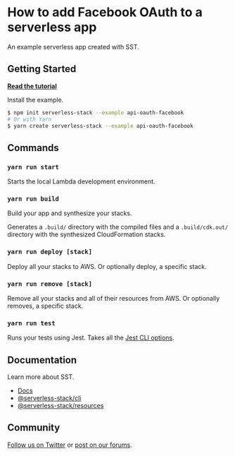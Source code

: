 # How to add Facebook OAuth to a serverless app

An example serverless app created with SST.

## Getting Started

[**Read the tutorial**](https://sst.dev/examples/how-to-add-facebook-login-to-your-cognito-user-pool.html)

Install the example.

```bash
$ npm init serverless-stack --example api-oauth-facebook
# Or with Yarn
$ yarn create serverless-stack --example api-oauth-facebook
```

## Commands

### `yarn run start`

Starts the local Lambda development environment.

### `yarn run build`

Build your app and synthesize your stacks.

Generates a `.build/` directory with the compiled files and a `.build/cdk.out/` directory with the synthesized CloudFormation stacks.

### `yarn run deploy [stack]`

Deploy all your stacks to AWS. Or optionally deploy, a specific stack.

### `yarn run remove [stack]`

Remove all your stacks and all of their resources from AWS. Or optionally removes, a specific stack.

### `yarn run test`

Runs your tests using Jest. Takes all the [Jest CLI options](https://jestjs.io/docs/en/cli).

## Documentation

Learn more about SST.

- [Docs](https://docs.sst.dev)
- [@serverless-stack/cli](https://docs.sst.dev/packages/cli)
- [@serverless-stack/resources](https://docs.sst.dev/packages/resources)

## Community

[Follow us on Twitter](https://twitter.com/ServerlessStack) or [post on our forums](https://discourse.sst.dev).
